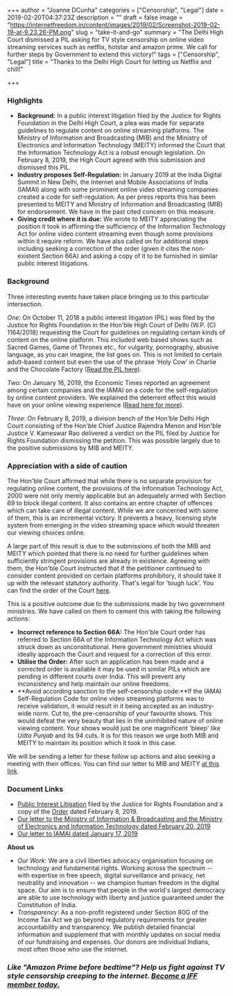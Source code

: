 +++
author = "Joanne DCunha"
categories = ["Censorship", "Legal"]
date = 2019-02-20T04:37:23Z
description = ""
draft = false
image = "https://internetfreedom.in/content/images/2019/02/Screenshot-2019-02-19-at-9.23.26-PM.png"
slug = "take-it-and-go"
summary = "The Delhi High Court dismissed a PIL asking for TV style censorship on online video streaming services such as netflix, hotstar and amazon prime. We call for further steps by Government to extend this victory!"
tags = ["Censorship", "Legal"]
title = "Thanks to the Delhi High Court for letting us Netflix and chill!"

+++


### Highlights

* **Background:** In a public interest litigation filed by the Justice for Rights Foundation in the Delhi High Court, a plea was made for separate guidelines to regulate content on online streaming platforms. The Ministry of Information and Broadcasting (MIB) and the Ministry of Electronics and Information Technology (MEITY) informed the Court that the Information Technology Act is a robust enough legislation. On February 8, 2019, the High Court agreed with this submission and dismissed this PIL.
* **Industry proposes Self-Regulation:** In January 2019 at the India Digital Summit in New Delhi, the Internet and Mobile Associations of India (IAMAI) along with some prominent online video streaming companies created a code for self-regulation. As per press reports this has been presented to MEITY and Ministry of Information and Broadcasting (MIB) for endorsement. We have in the past cited concern on this measure.
* **Giving credit where it is due:** We wrote to MEITY appreciating the position it took in affirming the sufficiency of the Information Technology Act for online video content streaming even though some provisions within it require reform. We have also called on for additional steps including seeking a correction of the order (given it cites the non-existent Section 66A) and asking a copy of it to be furnished in similar public interest litigations.

### Background

Three interesting events have taken place bringing us to this particular intersection.

_One:_ On October 11, 2018 a public interest litigation (PIL) was filed by the Justice for Rights Foundation in the Hon'ble High Court of Delhi (W.P. (C) 1164/2018) requesting the Court for guidelines on regulating certain kinds of content on the online platform. This included web based shows such as Sacred Games, Game of Thrones etc., for vulgarity, pornography, abusive language, as you can imagine, the list goes on. This is not limited to certain adult-based content but even the use of the phrase 'Holy Cow' in Charlie and the Chocolate Factory ([Read the PIL here](https://barandbench.com/wp-content/uploads/2018/10/Delhi-HC-Netflix-Amazon-online-shows-Petition.pdf)).

_Two:_ On January 16, 2019, the Economic Times reported an agreement among certain companies and the IAMAI on a code for the self-regulation by online content providers. We explained the deterrent effect this would have on your online viewing experience ([Read here for more](https://internetfreedom.in/we-urge-a-rethink-on-the-proposed-self-censorship-for-video-streaming-platforms/)).

_Three_: On February 8, 2019, a division bench of the Hon'ble Delhi High Court consisting of the Hon'ble Chief Justice Rajendra Menon and Hon'ble Justice V. Kameswar Rao delivered a verdict on the PIL filed by Justice for Rights Foundation dismissing the petition. This was possible largely due to the positive submissions by MIB and MEITY.

### Appreciation with a side of caution

The Hon'ble Court affirmed that while there is no separate provision for regulating online content, the provisions of the Information Technology Act, 2000 were not only merely applicable but an adequately armed with Section 69 to block illegal content. It also contains an entire chapter of offences which can take care of illegal content. While we are concerned with some of them, this is an incremental victory. It prevents a heavy, licensing style system from emerging in the video streaming space which would threaten our viewing choices online.

A large part of this result is due to the submissions of both the MIB and MEITY which pointed that there is no need for further guidelines when sufficiently stringent provisions are already in existence. Agreeing with them, the Hon'ble Court instructed that if the petitioner continued to consider content provided on certain platforms prohibitory, it should take it up with the relevant statutory authority. That's legal for 'tough luck'. You can find the order of the Court [here](https://drive.google.com/file/d/1W7g9fLcgG8vYBJuDag0NQY-OZru1npo6/view?usp=sharing).

This is a positive outcome due to the submissions made by two government ministries. We have called on them to cement this with taking the following actions:

* **Incorrect reference to Section 66A:** The Hon'ble Court order has referred to Section 66A of the Information Technology Act which was struck down as unconstitutional. Here  government ministries should ideally approach the Court and request for a correction of this error.
* **Utilise the Order:** After such an application has been made and a corrected order is available it may be used in similar PILs which are pending in different courts over India. This will prevent any inconsistency and help maintain our online freedoms.
* **Avoid according sanction to the self-censorship code:**If the IAMAI Self-Regulation Code for online video streaming platforms was to receive validation, it would result in it being accepted as an industry-wide norm. Cut to, the pre-censorship of your favourite shows. This would defeat the very beauty that lies in the uninhibited nature of online viewing content. Your shows would just be one magnificent 'bleep' like _Udta Punjab_ and its 94 cuts. It is for this reason we urge both MIB and MEITY to maintain its position which it took in this case.

We will be sending a letter for these follow up actions and also seeking a meeting with their offices. You can find our letter to MIB and MEITY [at this link](https://drive.google.com/file/d/1k0cy7gG4V2I8klsYzMi-COGQbnvgoPnN/view?usp=sharing).

### Document Links

* [Public Interest Litigation](https://barandbench.com/wp-content/uploads/2018/10/Delhi-HC-Netflix-Amazon-online-shows-Petition.pdf) filed by the Justice for Rights Foundation and a copy of the [Order](https://drive.google.com/open?id=1W7g9fLcgG8vYBJuDag0NQY-OZru1npo6) dated February 8, 2019.
* [Our letter to the Ministry of Information & Broadcasting and the Ministry of Electronics and Information Technology dated February 20, 2019](https://drive.google.com/file/d/1k0cy7gG4V2I8klsYzMi-COGQbnvgoPnN/view?usp=sharing)
* [Our letter to IAMAI dated January 17, 2019](https://drive.google.com/file/d/0B9LKE-1DkhtFY3ZWWXpRdnRuVEpwWmMzYW1kR21yejA3d2g0/view?usp=sharing)

**About us**

* _Our Work:_ We are a civil liberties advocacy organisation focusing on technology and fundamental rights. Working across the spectrum -- with expertise in free speech, digital surveillance and privacy, net neutrality and innovation -- we champion human freedom in the digital space. Our aim is to ensure that people in the world's largest democracy are able to use technology with liberty and justice guaranteed under the Constitution of India.
* _Transparency:_ As a non-profit registered under Section 80G of the Income Tax Act we go beyond regulatory requirements for greater accountability and transparency. We publish detailed financial information and supplement that with monthly updates on social media of our fundraising and expenses. Our donors are individual Indians, most often those who use the internet.

### _Like "Amazon Prime before bedtime"? Help us fight against TV style censorship creeping to the internet.  [Become a IFF member today.](https://internetfreedom.in/donate/)_





